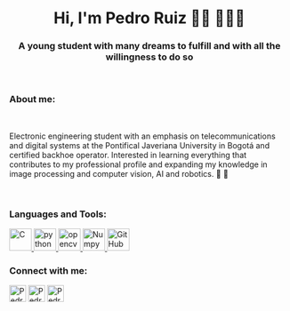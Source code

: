 <h1 align="center"> Hi, I'm Pedro Ruiz 👋🏻 👨🏻‍💻 </h1>
<h3 align="center">A young student with many dreams to fulfill and with all the willingness to do so</h3>

<br />

<h3 align="left">About me:</h3>

<br />

Electronic engineering student with an emphasis on telecommunications and digital systems at the Pontifical Javeriana University in Bogotá and certified backhoe operator. Interested in learning everything that contributes to my professional profile and expanding my knowledge in image processing and computer vision, AI and robotics. 📡 🤖

<br />

<h3 align="left">Languages and Tools:</h3>

<p align="left"> 
<a href="https://en.wikipedia.org/wiki/C_(programming_language)" target="_blank"> <img src="https://cdn.icon-icons.com/icons2/2415/PNG/512/c_original_logo_icon_146611.png" alt="C" height="40" /> </a>
<a href="https://www.python.org" target="_blank"> <img src="https://cdn.icon-icons.com/icons2/2415/PNG/512/python_original_logo_icon_146381.png" alt="python" height="40" /> </a>
<a href="https://opencv.org/" target="_blank"> <img src="https://upload.wikimedia.org/wikipedia/commons/thumb/3/32/OpenCV_Logo_with_text_svg_version.svg/800px-OpenCV_Logo_with_text_svg_version.svg.png" alt="opencv" height="40" /> </a>
<a href="https://numpy.org/" target="_blank"> <img src="https://upload.wikimedia.org/wikipedia/commons/thumb/3/31/NumPy_logo_2020.svg/1280px-NumPy_logo_2020.svg.png" alt="Numpy" height="40" /> </a>
<a href="https://github.com/" target="_blank"> <img src="https://upload.wikimedia.org/wikipedia/commons/thumb/9/91/Octicons-mark-github.svg/1024px-Octicons-mark-github.svg.png" alt="GitHub" height="40" /> </a>
</p>


<h3 align="left">Connect with me:</h3>

<p align="left">
<a href="https://www.facebook.com/pedroruiz2001" target="blank"><img align="center" src="https://cdn.icon-icons.com/icons2/1/PNG/256/social_facebook_fb_35.png" alt="PedroRuizCode on Facebook" height="30" /></a>
<a href="https://www.instagram.com/iampedroruiz/" target="blank"><img align="center" src="https://cdn.icon-icons.com/icons2/1/PNG/256/social_instagram_3.png" alt="PedroRuizCode on Instagram" height="30" /></a>
<a href="https://twitter.com/iampedroruiz" target="blank"><img align="center" src="https://cdn.icon-icons.com/icons2/1/PNG/256/social_Twitter_38.png" alt="PedroRuizCode on Twitter" height="30" /></a>
</p>

